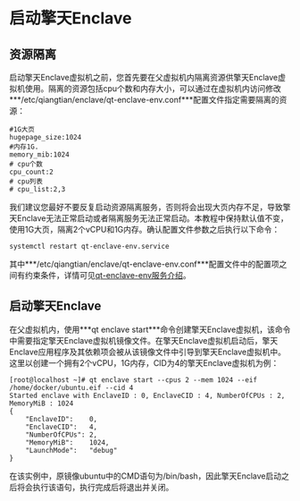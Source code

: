 # 启动擎天Enclave<a name="ecs_03_1408"></a>

## 资源隔离<a name="zh-cn_topic_0000001409273457_section2901123412225"></a>

启动擎天Enclave虚拟机之前，您首先要在父虚拟机内隔离资源供擎天Enclave虚拟机使用。隔离的资源包括cpu个数和内存大小，可以通过在虚拟机内访问修改**\*/etc/qiangtian/enclave/qt-enclave-env.conf\***配置文件指定需要隔离的资源：

```
#1G大页  
hugepage_size:1024  
#内存1G.  
memory_mib:1024  
# cpu个数  
cpu_count:2  
# cpu列表  
# cpu_list:2,3
```

我们建议您最好不要反复启动资源隔离服务，否则将会出现大页内存不足，导致擎天Enclave无法正常启动或者隔离服务无法正常启动。本教程中保持默认值不变，使用1G大页，隔离2个vCPU和1G内存。确认配置文件参数之后执行以下命令：

```
systemctl restart qt-enclave-env.service
```

其中**\*/etc/qiangtian/enclave/qt-enclave-env.conf\***配置文件中的配置项之间有约束条件，详情可见[qt-enclave-env服务介绍](qt-enclave-env工具介绍.md)。

## 启动擎天Enclave<a name="zh-cn_topic_0000001409273457_section18881215132415"></a>

在父虚拟机内，使用**\*qt enclave start\***命令创建擎天Enclave虚拟机，该命令中需要指定擎天Enclave虚拟机镜像文件。在擎天Enclave虚拟机启动后，擎天Enclave应用程序及其依赖项会被从该镜像文件中引导到擎天Enclave虚拟机中。这里以创建一个拥有2个vCPU，1G内存，CID为4的擎天Enclave虚拟机为例：

```
[root@localhost ~]# qt enclave start --cpus 2 --mem 1024 --eif /home/docker/ubuntu.eif --cid 4
Started enclave with EnclaveID : 0, EnclaveCID : 4, NumberOfCPUs : 2, MemoryMiB : 1024
{
    "EnclaveID":    0,
    "EnclaveCID":   4,
    "NumberOfCPUs": 2,
    "MemoryMiB":    1024,
    "LaunchMode":   "debug"
}
```

在该实例中，原镜像ubuntu中的CMD语句为/bin/bash，因此擎天Enclave启动之后将会执行该语句，执行完成后将退出并关闭。


